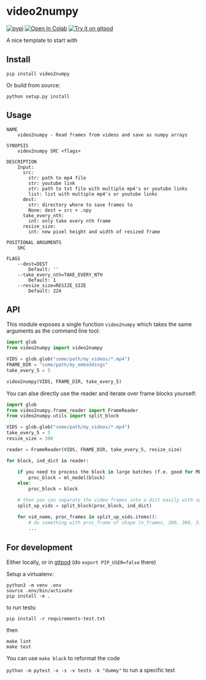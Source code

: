 # video2numpy
[![pypi](https://img.shields.io/pypi/v/video2numpy.svg)](https://pypi.python.org/pypi/video2numpy)
[![Open In Colab](https://colab.research.google.com/assets/colab-badge.svg)](https://colab.research.google.com/github/rom1504/video2numpy/blob/master/notebook/video2numpy.ipynb)
[![Try it on gitpod](https://img.shields.io/badge/try-on%20gitpod-brightgreen.svg)](https://gitpod.io/#https://github.com/rom1504/video2numpy)

A nice template to start with

## Install
```
pip install video2numpy
```

Or build from source:
```
python setup.py install
```

## Usage
```
NAME
    video2numpy - Read frames from videos and save as numpy arrays

SYNOPSIS
    video2numpy SRC <flags>

DESCRIPTION
    Input:
      src:
        str: path to mp4 file
        str: youtube link
        str: path to txt file with multiple mp4's or youtube links
        list: list with multiple mp4's or youtube links
      dest:
        str: directory where to save frames to
        None: dest = src + .npy
      take_every_nth:
        int: only take every nth frame
      resize_size:
        int: new pixel height and width of resized frame

POSITIONAL ARGUMENTS
    SRC

FLAGS
    --dest=DEST
        Default: ''
    --take_every_nth=TAKE_EVERY_NTH
        Default: 1
    --resize_size=RESIZE_SIZE
        Default: 224
```

## API

This module exposes a single function `video2numpy` which takes the same arguments as the command line tool:
```python
import glob
from video2numpy import video2numpy

VIDS = glob.glob("some/path/my_videos/*.mp4")
FRAME_DIR = "some/path/my_embeddings"
take_every_5 = 5

video2numpy(VIDS, FRAME_DIR, take_every_5)
```

You can alse directly use the reader and iterate over frame blocks yourself:
```python
import glob
from video2numpy.frame_reader import FrameReader
from video2numpy.utils import split_block

VIDS = glob.glob("some/path/my_videos/*.mp4")
take_every_5 = 5
resize_size = 300

reader = FrameReader(VIDS, FRAME_DIR, take_every_5, resize_size)

for block, ind_dict in reader:

    if you need to process the block in large batches (f.e. good for ML):
        proc_block = ml_model(block)
    else:
        proc_block = block

    # then you can separate the video frames into a dict easily with split_block from utils:
    split_up_vids = split_block(proc_block, ind_dict)

    for vid_name, proc_frames in split_up_vids.items():
        # do something with proc_frame of shape (n_frames, 300, 300, 3)
        ...
```

## For development

Either locally, or in [gitpod](https://gitpod.io/#https://github.com/rom1504/video2numpy) (do `export PIP_USER=false` there)

Setup a virtualenv:

```
python3 -m venv .env
source .env/bin/activate
pip install -e .
```

to run tests:
```
pip install -r requirements-test.txt
```
then 
```
make lint
make test
```

You can use `make black` to reformat the code

`python -m pytest -x -s -v tests -k "dummy"` to run a specific test
